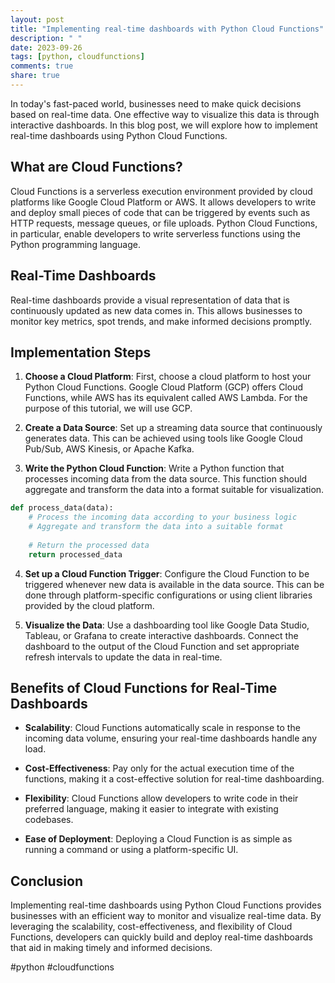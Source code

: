 ```yaml
---
layout: post
title: "Implementing real-time dashboards with Python Cloud Functions"
description: " "
date: 2023-09-26
tags: [python, cloudfunctions]
comments: true
share: true
---
```


In today's fast-paced world, businesses need to make quick decisions based on real-time data. One effective way to visualize this data is through interactive dashboards. In this blog post, we will explore how to implement real-time dashboards using Python Cloud Functions.

## What are Cloud Functions?

Cloud Functions is a serverless execution environment provided by cloud platforms like Google Cloud Platform or AWS. It allows developers to write and deploy small pieces of code that can be triggered by events such as HTTP requests, message queues, or file uploads. Python Cloud Functions, in particular, enable developers to write serverless functions using the Python programming language.

## Real-Time Dashboards

Real-time dashboards provide a visual representation of data that is continuously updated as new data comes in. This allows businesses to monitor key metrics, spot trends, and make informed decisions promptly.

## Implementation Steps

1. **Choose a Cloud Platform**: First, choose a cloud platform to host your Python Cloud Functions. Google Cloud Platform (GCP) offers Cloud Functions, while AWS has its equivalent called AWS Lambda. For the purpose of this tutorial, we will use GCP.

2. **Create a Data Source**: Set up a streaming data source that continuously generates data. This can be achieved using tools like Google Cloud Pub/Sub, AWS Kinesis, or Apache Kafka.

3. **Write the Python Cloud Function**: Write a Python function that processes incoming data from the data source. This function should aggregate and transform the data into a format suitable for visualization.

```python
def process_data(data):
    # Process the incoming data according to your business logic
    # Aggregate and transform the data into a suitable format
    
    # Return the processed data
    return processed_data
```

4. **Set up a Cloud Function Trigger**: Configure the Cloud Function to be triggered whenever new data is available in the data source. This can be done through platform-specific configurations or using client libraries provided by the cloud platform.

5. **Visualize the Data**: Use a dashboarding tool like Google Data Studio, Tableau, or Grafana to create interactive dashboards. Connect the dashboard to the output of the Cloud Function and set appropriate refresh intervals to update the data in real-time.

## Benefits of Cloud Functions for Real-Time Dashboards

- **Scalability**: Cloud Functions automatically scale in response to the incoming data volume, ensuring your real-time dashboards handle any load.

- **Cost-Effectiveness**: Pay only for the actual execution time of the functions, making it a cost-effective solution for real-time dashboarding.

- **Flexibility**: Cloud Functions allow developers to write code in their preferred language, making it easier to integrate with existing codebases.

- **Ease of Deployment**: Deploying a Cloud Function is as simple as running a command or using a platform-specific UI.

## Conclusion

Implementing real-time dashboards using Python Cloud Functions provides businesses with an efficient way to monitor and visualize real-time data. By leveraging the scalability, cost-effectiveness, and flexibility of Cloud Functions, developers can quickly build and deploy real-time dashboards that aid in making timely and informed decisions.

#python #cloudfunctions